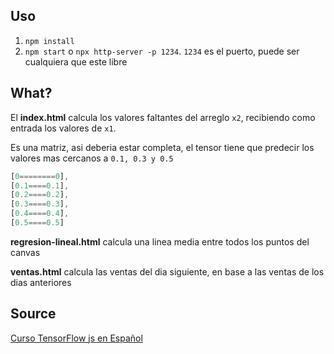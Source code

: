 ## Uso
1. `npm install`
2. `npm start` o `npx http-server -p 1234`. `1234` es el puerto, puede ser cualquiera que este libre

## What?
El **index.html** calcula los valores faltantes del arreglo `x2`, recibiendo como entrada los valores de `x1`.

Es una matriz, asi deberia estar completa, el tensor tiene que predecir los valores mas cercanos a  `0.1, 0.3 y 0.5`
```javascript
[0========0],
[0.1====0.1], 
[0.2====0.2],
[0.3====0.3],
[0.4====0.4],
[0.5====0.5]
```

**regresion-lineal.html** calcula una linea media entre todos los puntos del canvas

**ventas.html** calcula las ventas del dia siguiente, en base a las ventas de los dias anteriores

## Source
[Curso TensorFlow js en Español](https://www.youtube.com/watch?v=D00BFU_q2xY&list=PLCTD_CpMeEKSEOKBFyG6PxQOAvQc7HZSB&index=1)
